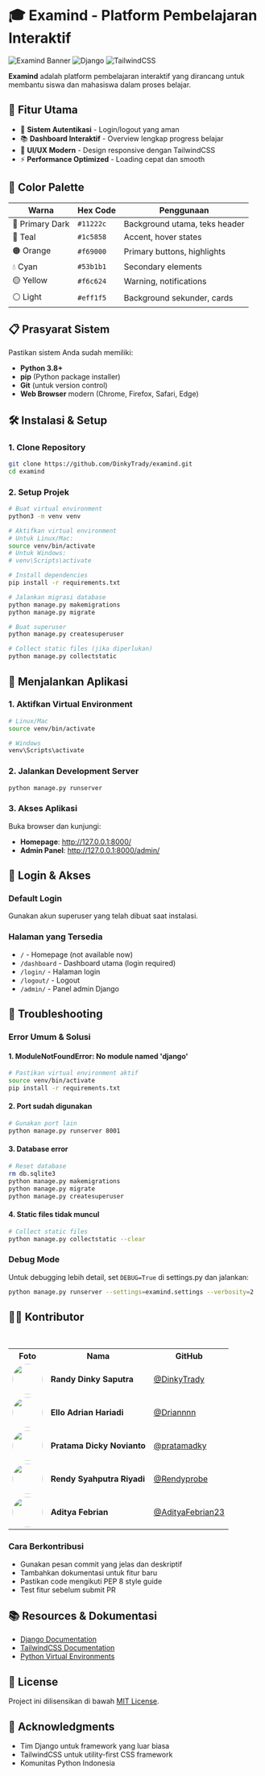 # 🎓 Examind - Platform Pembelajaran Interaktif

![Examind Banner](https://img.shields.io/badge/Examind-Platform%20Belajar-orange?style=for-the-badge)
![Django](https://img.shields.io/badge/Django-4.2+-green?style=for-the-badge&logo=django)
![TailwindCSS](https://img.shields.io/badge/TailwindCSS-3.0+-blue?style=for-the-badge&logo=tailwindcss)

**Examind** adalah platform pembelajaran interaktif yang dirancang untuk membantu siswa dan mahasiswa dalam proses belajar.

## 🚀 Fitur Utama

- 🔐 **Sistem Autentikasi** - Login/logout yang aman
- 📚 **Dashboard Interaktif** - Overview lengkap progress belajar
- 🎨 **UI/UX Modern** - Design responsive dengan TailwindCSS
  <!-- - 📊 **Tracking Progress** - Monitor kemajuan belajar secara real-time -->
  <!-- - 🎯 **Study Sets** - Organisasi materi pembelajaran -->
- ⚡ **Performance Optimized** - Loading cepat dan smooth

## 🎨 Color Palette

| Warna           | Hex Code  | Penggunaan                    |
| --------------- | --------- | ----------------------------- |
| 🔵 Primary Dark | `#11222c` | Background utama, teks header |
| 🌊 Teal         | `#1c5858` | Accent, hover states          |
| 🟠 Orange       | `#f69000` | Primary buttons, highlights   |
| 💧 Cyan         | `#53b1b1` | Secondary elements            |
| 🟡 Yellow       | `#f6c624` | Warning, notifications        |
| ⚪ Light        | `#eff1f5` | Background sekunder, cards    |

## 📋 Prasyarat Sistem

Pastikan sistem Anda sudah memiliki:

- **Python 3.8+**
- **pip** (Python package installer)
- **Git** (untuk version control)
- **Web Browser** modern (Chrome, Firefox, Safari, Edge)

## 🛠️ Instalasi & Setup

### 1. Clone Repository

```bash
git clone https://github.com/DinkyTrady/examind.git
cd examind
```

### 2. Setup Projek

```bash
# Buat virtual environment
python3 -m venv venv

# Aktifkan virtual environment
# Untuk Linux/Mac:
source venv/bin/activate
# Untuk Windows:
# venv\Scripts\activate

# Install dependencies
pip install -r requirements.txt

# Jalankan migrasi database
python manage.py makemigrations
python manage.py migrate

# Buat superuser
python manage.py createsuperuser

# Collect static files (jika diperlukan)
python manage.py collectstatic
```

## 🚀 Menjalankan Aplikasi

### 1. Aktifkan Virtual Environment

```bash
# Linux/Mac
source venv/bin/activate

# Windows
venv\Scripts\activate
```

### 2. Jalankan Development Server

```bash
python manage.py runserver
```

### 3. Akses Aplikasi

Buka browser dan kunjungi:

- **Homepage**: <http://127.0.0.1:8000/>
- **Admin Panel**: <http://127.0.0.1:8000/admin/>

## 👤 Login & Akses

### Default Login

Gunakan akun superuser yang telah dibuat saat instalasi.

### Halaman yang Tersedia

- `/` - Homepage (not available now)
- `/dashboard` - Dashboard utama (login required)
- `/login/` - Halaman login
- `/logout/` - Logout
- `/admin/` - Panel admin Django

## 🐛 Troubleshooting

### Error Umum & Solusi

#### 1. ModuleNotFoundError: No module named 'django'

```bash
# Pastikan virtual environment aktif
source venv/bin/activate
pip install -r requirements.txt
```

#### 2. Port sudah digunakan

```bash
# Gunakan port lain
python manage.py runserver 8001
```

#### 3. Database error

```bash
# Reset database
rm db.sqlite3
python manage.py makemigrations
python manage.py migrate
python manage.py createsuperuser
```

#### 4. Static files tidak muncul

```bash
# Collect static files
python manage.py collectstatic --clear
```

### Debug Mode

Untuk debugging lebih detail, set `DEBUG=True` di settings.py dan jalankan:

```bash
python manage.py runserver --settings=examind.settings --verbosity=2
```

## 👨‍💻 Kontributor

<table>
  <tr>
    <th>Foto</th>
    <th>Nama</th>
    <th>GitHub</th>
  </tr>
  <tr>
    <td><img src="https://avatars.githubusercontent.com/u/111265264?v=4" width="60" style="border-radius: 50%;" /></td>
    <td><strong>Randy Dinky Saputra</strong></td>
    <td><a href="https://github.com/DinkyTrady">@DinkyTrady</a></td>
  </tr>
  <tr>
    <td><img src="https://avatars.githubusercontent.com/u/144525698?v=4" width="60" style="border-radius: 50%;" /></td>
    <td><strong>Ello Adrian Hariadi</strong></td>
    <td><a href="https://github.com/Driannnn">@Driannnn</a></td>
  </tr>
  <td><img src="https://avatars.githubusercontent.com/u/207975203?v=4" width="60" style="border-radius: 50%;" /></td>
    <td><strong>Pratama Dicky Novianto</strong></td>
    <td><a href="https://github.com/pratamadky">@pratamadky</a></td>
  </tr>
  <tr>
    <td><img src="https://avatars.githubusercontent.com/u/152749994?v=4" width="60" style="border-radius: 50%;" /></td>
    <td><strong>Rendy Syahputra Riyadi</strong></td>
    <td><a href="https://github.com/Rendyprobe">@Rendyprobe</a></td>
  </tr>
   <tr>
    <td><img src="https://avatars.githubusercontent.com/u/207875678?v=4" width="60" style="border-radius: 50%;" /></td>
    <td><strong>Aditya Febrian</strong></td>
    <td><a href="https://github.com/AdityaFebrian23">@AdityaFebrian23</a></td>
  </tr>
</table>

### Cara Berkontribusi

- Gunakan pesan commit yang jelas dan deskriptif
- Tambahkan dokumentasi untuk fitur baru
- Pastikan code mengikuti PEP 8 style guide
- Test fitur sebelum submit PR

## 📚 Resources & Dokumentasi

- [Django Documentation](https://docs.djangoproject.com/)
- [TailwindCSS Documentation](https://tailwindcss.com/docs)
- [Python Virtual Environments](https://docs.python.org/3/tutorial/venv.html)

## 📄 License

Project ini dilisensikan di bawah [MIT License](LICENSE).

## 🙏 Acknowledgments

- Tim Django untuk framework yang luar biasa
- TailwindCSS untuk utility-first CSS framework
- Komunitas Python Indonesia
